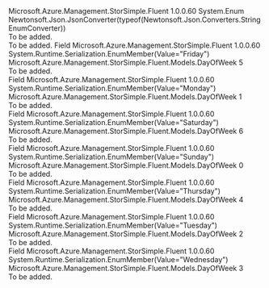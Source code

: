 <Type Name="DayOfWeek" FullName="Microsoft.Azure.Management.StorSimple.Fluent.Models.DayOfWeek">
  <TypeSignature Language="C#" Value="public enum DayOfWeek" />
  <TypeSignature Language="ILAsm" Value=".class public auto ansi sealed DayOfWeek extends System.Enum" />
  <TypeSignature Language="DocId" Value="T:Microsoft.Azure.Management.StorSimple.Fluent.Models.DayOfWeek" />
  <TypeSignature Language="VB.NET" Value="Public Enum DayOfWeek" />
  <TypeSignature Language="F#" Value="type DayOfWeek = " />
  <AssemblyInfo>
    <AssemblyName>Microsoft.Azure.Management.StorSimple.Fluent</AssemblyName>
    <AssemblyVersion>1.0.0.60</AssemblyVersion>
  </AssemblyInfo>
  <Base>
    <BaseTypeName>System.Enum</BaseTypeName>
  </Base>
  <Attributes>
    <Attribute>
      <AttributeName>Newtonsoft.Json.JsonConverter(typeof(Newtonsoft.Json.Converters.StringEnumConverter))</AttributeName>
    </Attribute>
  </Attributes>
  <Docs>
    <summary>To be added.</summary>
    <remarks>To be added.</remarks>
  </Docs>
  <Members>
    <Member MemberName="Friday">
      <MemberSignature Language="C#" Value="Friday" />
      <MemberSignature Language="ILAsm" Value=".field public static literal valuetype Microsoft.Azure.Management.StorSimple.Fluent.Models.DayOfWeek Friday = int32(5)" />
      <MemberSignature Language="DocId" Value="F:Microsoft.Azure.Management.StorSimple.Fluent.Models.DayOfWeek.Friday" />
      <MemberSignature Language="VB.NET" Value="Friday" />
      <MemberSignature Language="F#" Value="Friday = 5" Usage="Microsoft.Azure.Management.StorSimple.Fluent.Models.DayOfWeek.Friday" />
      <MemberType>Field</MemberType>
      <AssemblyInfo>
        <AssemblyName>Microsoft.Azure.Management.StorSimple.Fluent</AssemblyName>
        <AssemblyVersion>1.0.0.60</AssemblyVersion>
      </AssemblyInfo>
      <Attributes>
        <Attribute>
          <AttributeName>System.Runtime.Serialization.EnumMember(Value="Friday")</AttributeName>
        </Attribute>
      </Attributes>
      <ReturnValue>
        <ReturnType>Microsoft.Azure.Management.StorSimple.Fluent.Models.DayOfWeek</ReturnType>
      </ReturnValue>
      <MemberValue>5</MemberValue>
      <Docs>
        <summary>To be added.</summary>
      </Docs>
    </Member>
    <Member MemberName="Monday">
      <MemberSignature Language="C#" Value="Monday" />
      <MemberSignature Language="ILAsm" Value=".field public static literal valuetype Microsoft.Azure.Management.StorSimple.Fluent.Models.DayOfWeek Monday = int32(1)" />
      <MemberSignature Language="DocId" Value="F:Microsoft.Azure.Management.StorSimple.Fluent.Models.DayOfWeek.Monday" />
      <MemberSignature Language="VB.NET" Value="Monday" />
      <MemberSignature Language="F#" Value="Monday = 1" Usage="Microsoft.Azure.Management.StorSimple.Fluent.Models.DayOfWeek.Monday" />
      <MemberType>Field</MemberType>
      <AssemblyInfo>
        <AssemblyName>Microsoft.Azure.Management.StorSimple.Fluent</AssemblyName>
        <AssemblyVersion>1.0.0.60</AssemblyVersion>
      </AssemblyInfo>
      <Attributes>
        <Attribute>
          <AttributeName>System.Runtime.Serialization.EnumMember(Value="Monday")</AttributeName>
        </Attribute>
      </Attributes>
      <ReturnValue>
        <ReturnType>Microsoft.Azure.Management.StorSimple.Fluent.Models.DayOfWeek</ReturnType>
      </ReturnValue>
      <MemberValue>1</MemberValue>
      <Docs>
        <summary>To be added.</summary>
      </Docs>
    </Member>
    <Member MemberName="Saturday">
      <MemberSignature Language="C#" Value="Saturday" />
      <MemberSignature Language="ILAsm" Value=".field public static literal valuetype Microsoft.Azure.Management.StorSimple.Fluent.Models.DayOfWeek Saturday = int32(6)" />
      <MemberSignature Language="DocId" Value="F:Microsoft.Azure.Management.StorSimple.Fluent.Models.DayOfWeek.Saturday" />
      <MemberSignature Language="VB.NET" Value="Saturday" />
      <MemberSignature Language="F#" Value="Saturday = 6" Usage="Microsoft.Azure.Management.StorSimple.Fluent.Models.DayOfWeek.Saturday" />
      <MemberType>Field</MemberType>
      <AssemblyInfo>
        <AssemblyName>Microsoft.Azure.Management.StorSimple.Fluent</AssemblyName>
        <AssemblyVersion>1.0.0.60</AssemblyVersion>
      </AssemblyInfo>
      <Attributes>
        <Attribute>
          <AttributeName>System.Runtime.Serialization.EnumMember(Value="Saturday")</AttributeName>
        </Attribute>
      </Attributes>
      <ReturnValue>
        <ReturnType>Microsoft.Azure.Management.StorSimple.Fluent.Models.DayOfWeek</ReturnType>
      </ReturnValue>
      <MemberValue>6</MemberValue>
      <Docs>
        <summary>To be added.</summary>
      </Docs>
    </Member>
    <Member MemberName="Sunday">
      <MemberSignature Language="C#" Value="Sunday" />
      <MemberSignature Language="ILAsm" Value=".field public static literal valuetype Microsoft.Azure.Management.StorSimple.Fluent.Models.DayOfWeek Sunday = int32(0)" />
      <MemberSignature Language="DocId" Value="F:Microsoft.Azure.Management.StorSimple.Fluent.Models.DayOfWeek.Sunday" />
      <MemberSignature Language="VB.NET" Value="Sunday" />
      <MemberSignature Language="F#" Value="Sunday = 0" Usage="Microsoft.Azure.Management.StorSimple.Fluent.Models.DayOfWeek.Sunday" />
      <MemberType>Field</MemberType>
      <AssemblyInfo>
        <AssemblyName>Microsoft.Azure.Management.StorSimple.Fluent</AssemblyName>
        <AssemblyVersion>1.0.0.60</AssemblyVersion>
      </AssemblyInfo>
      <Attributes>
        <Attribute>
          <AttributeName>System.Runtime.Serialization.EnumMember(Value="Sunday")</AttributeName>
        </Attribute>
      </Attributes>
      <ReturnValue>
        <ReturnType>Microsoft.Azure.Management.StorSimple.Fluent.Models.DayOfWeek</ReturnType>
      </ReturnValue>
      <MemberValue>0</MemberValue>
      <Docs>
        <summary>To be added.</summary>
      </Docs>
    </Member>
    <Member MemberName="Thursday">
      <MemberSignature Language="C#" Value="Thursday" />
      <MemberSignature Language="ILAsm" Value=".field public static literal valuetype Microsoft.Azure.Management.StorSimple.Fluent.Models.DayOfWeek Thursday = int32(4)" />
      <MemberSignature Language="DocId" Value="F:Microsoft.Azure.Management.StorSimple.Fluent.Models.DayOfWeek.Thursday" />
      <MemberSignature Language="VB.NET" Value="Thursday" />
      <MemberSignature Language="F#" Value="Thursday = 4" Usage="Microsoft.Azure.Management.StorSimple.Fluent.Models.DayOfWeek.Thursday" />
      <MemberType>Field</MemberType>
      <AssemblyInfo>
        <AssemblyName>Microsoft.Azure.Management.StorSimple.Fluent</AssemblyName>
        <AssemblyVersion>1.0.0.60</AssemblyVersion>
      </AssemblyInfo>
      <Attributes>
        <Attribute>
          <AttributeName>System.Runtime.Serialization.EnumMember(Value="Thursday")</AttributeName>
        </Attribute>
      </Attributes>
      <ReturnValue>
        <ReturnType>Microsoft.Azure.Management.StorSimple.Fluent.Models.DayOfWeek</ReturnType>
      </ReturnValue>
      <MemberValue>4</MemberValue>
      <Docs>
        <summary>To be added.</summary>
      </Docs>
    </Member>
    <Member MemberName="Tuesday">
      <MemberSignature Language="C#" Value="Tuesday" />
      <MemberSignature Language="ILAsm" Value=".field public static literal valuetype Microsoft.Azure.Management.StorSimple.Fluent.Models.DayOfWeek Tuesday = int32(2)" />
      <MemberSignature Language="DocId" Value="F:Microsoft.Azure.Management.StorSimple.Fluent.Models.DayOfWeek.Tuesday" />
      <MemberSignature Language="VB.NET" Value="Tuesday" />
      <MemberSignature Language="F#" Value="Tuesday = 2" Usage="Microsoft.Azure.Management.StorSimple.Fluent.Models.DayOfWeek.Tuesday" />
      <MemberType>Field</MemberType>
      <AssemblyInfo>
        <AssemblyName>Microsoft.Azure.Management.StorSimple.Fluent</AssemblyName>
        <AssemblyVersion>1.0.0.60</AssemblyVersion>
      </AssemblyInfo>
      <Attributes>
        <Attribute>
          <AttributeName>System.Runtime.Serialization.EnumMember(Value="Tuesday")</AttributeName>
        </Attribute>
      </Attributes>
      <ReturnValue>
        <ReturnType>Microsoft.Azure.Management.StorSimple.Fluent.Models.DayOfWeek</ReturnType>
      </ReturnValue>
      <MemberValue>2</MemberValue>
      <Docs>
        <summary>To be added.</summary>
      </Docs>
    </Member>
    <Member MemberName="Wednesday">
      <MemberSignature Language="C#" Value="Wednesday" />
      <MemberSignature Language="ILAsm" Value=".field public static literal valuetype Microsoft.Azure.Management.StorSimple.Fluent.Models.DayOfWeek Wednesday = int32(3)" />
      <MemberSignature Language="DocId" Value="F:Microsoft.Azure.Management.StorSimple.Fluent.Models.DayOfWeek.Wednesday" />
      <MemberSignature Language="VB.NET" Value="Wednesday" />
      <MemberSignature Language="F#" Value="Wednesday = 3" Usage="Microsoft.Azure.Management.StorSimple.Fluent.Models.DayOfWeek.Wednesday" />
      <MemberType>Field</MemberType>
      <AssemblyInfo>
        <AssemblyName>Microsoft.Azure.Management.StorSimple.Fluent</AssemblyName>
        <AssemblyVersion>1.0.0.60</AssemblyVersion>
      </AssemblyInfo>
      <Attributes>
        <Attribute>
          <AttributeName>System.Runtime.Serialization.EnumMember(Value="Wednesday")</AttributeName>
        </Attribute>
      </Attributes>
      <ReturnValue>
        <ReturnType>Microsoft.Azure.Management.StorSimple.Fluent.Models.DayOfWeek</ReturnType>
      </ReturnValue>
      <MemberValue>3</MemberValue>
      <Docs>
        <summary>To be added.</summary>
      </Docs>
    </Member>
  </Members>
</Type>